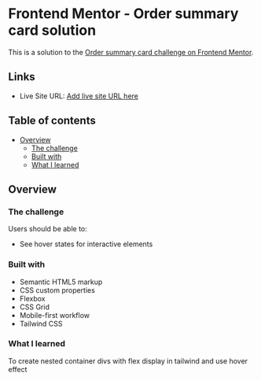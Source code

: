 # Frontend Mentor - Order summary card solution

This is a solution to the [Order summary card challenge on Frontend Mentor](https://www.frontendmentor.io/challenges/order-summary-component-QlPmajDUj).

## Links

- Live Site URL: [Add live site URL here](https://abhyom.github.io/Order-summary-component/)

## Table of contents

- [Overview](#overview)
  - [The challenge](#the-challenge)
  - [Built with](#built-with)
  - [What I learned](#what-i-learned)


## Overview

### The challenge

Users should be able to:

- See hover states for interactive elements





### Built with

- Semantic HTML5 markup
- CSS custom properties
- Flexbox
- CSS Grid
- Mobile-first workflow
- Tailwind CSS


### What I learned

To create nested container divs with flex display in tailwind and use hover effect 
